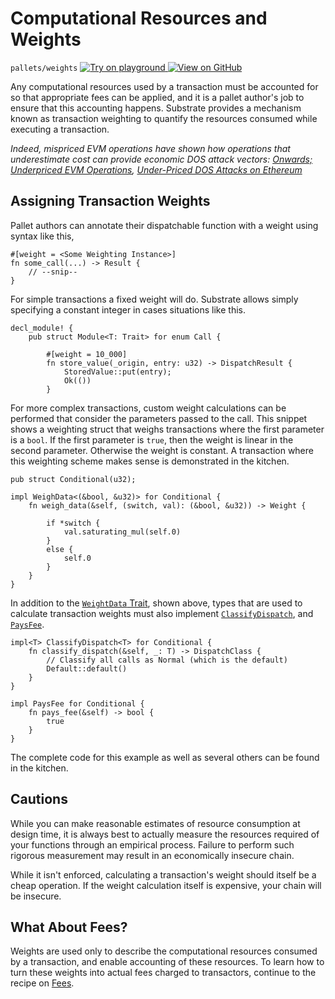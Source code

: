 # Computational Resources and Weights

`pallets/weights`
[
	![Try on playground](https://img.shields.io/badge/Playground-Try%20it!-brightgreen?logo=Parity%20Substrate)
](https://playground-staging.substrate.dev/?deploy=recipes&files=%2Fhome%2Fsubstrate%2Fworkspace%2Fpallets%2Fweights%2Fsrc%2Flib.rs)
[
	![View on GitHub](https://img.shields.io/badge/Github-View%20Code-brightgreen?logo=github)
](https://github.com/substrate-developer-hub/recipes/tree/master/pallets/weights/src/lib.rs)

Any computational resources used by a transaction must be accounted for so that appropriate fees can
be applied, and it is a pallet author's job to ensure that this accounting happens. Substrate
provides a mechanism known as transaction weighting to quantify the resources consumed while
executing a transaction.

_Indeed, mispriced EVM operations have shown how operations that underestimate cost can provide
economic DOS attack vectors: [Onwards; Underpriced EVM Operations](https://www.parity.io/onwards/),
[Under-Priced DOS Attacks on Ethereum](https://www4.comp.polyu.edu.hk/~csxluo/DoSEVM.pdf)_

## Assigning Transaction Weights

Pallet authors can annotate their dispatchable function with a weight using syntax like this,

```rust, ignore
#[weight = <Some Weighting Instance>]
fn some_call(...) -> Result {
	// --snip--
}
```

For simple transactions a fixed weight will do. Substrate allows simply specifying a constant
integer in cases situations like this.

```rust, ignore
decl_module! {
	pub struct Module<T: Trait> for enum Call {

		#[weight = 10_000]
		fn store_value(_origin, entry: u32) -> DispatchResult {
			StoredValue::put(entry);
			Ok(())
		}
```

For more complex transactions, custom weight calculations can be performed that consider the
parameters passed to the call. This snippet shows a weighting struct that weighs transactions where
the first parameter is a `bool`. If the first parameter is `true`, then the weight is linear in the
second parameter. Otherwise the weight is constant. A transaction where this weighting scheme makes
sense is demonstrated in the kitchen.

```rust, ignore
pub struct Conditional(u32);

impl WeighData<(&bool, &u32)> for Conditional {
	fn weigh_data(&self, (switch, val): (&bool, &u32)) -> Weight {

		if *switch {
			val.saturating_mul(self.0)
		}
		else {
			self.0
		}
	}
}
```

In addition to the
[`WeightData` Trait](https://crates.parity.io/frame_support/weights/trait.WeighData.html), shown
above, types that are used to calculate transaction weights must also implement
[`ClassifyDispatch`](https://crates.parity.io/frame_support/weights/trait.ClassifyDispatch.html),
and [`PaysFee`](https://crates.parity.io/frame_support/weights/trait.PaysFee.html).

```rust, ignore
impl<T> ClassifyDispatch<T> for Conditional {
    fn classify_dispatch(&self, _: T) -> DispatchClass {
        // Classify all calls as Normal (which is the default)
        Default::default()
    }
}
```

```rust, ignore
impl PaysFee for Conditional {
    fn pays_fee(&self) -> bool {
        true
    }
}
```

The complete code for this example as well as several others can be found in the kitchen.

## Cautions

While you can make reasonable estimates of resource consumption at design time, it is always best to
actually measure the resources required of your functions through an empirical process. Failure to
perform such rigorous measurement may result in an economically insecure chain.

While it isn't enforced, calculating a transaction's weight should itself be a cheap operation. If
the weight calculation itself is expensive, your chain will be insecure.

## What About Fees?

Weights are used only to describe the computational resources consumed by a transaction, and enable
accounting of these resources. To learn how to turn these weights into actual fees charged to
transactors, continue to the recipe on [Fees](./fees.md).
